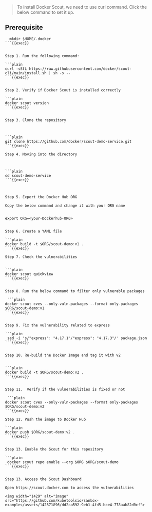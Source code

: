 > To install Docker Scout, we need to use curl command.
> Click the below command to set it up.
> 

## Prerequisite

```plain
  mkdir $HOME/.docker
```{{exec}}


Step 1. Run the following command:

```plain
curl -sSfL https://raw.githubusercontent.com/docker/scout-cli/main/install.sh | sh -s --
```{{exec}}


Step 2. Verify if Docker Scout is installed correctly

```plain
docker scout version
```{{exec}}


Step 3. Clone the repository



```plain
git clone https://github.com/docker/scout-demo-service.git
```{{exec}}

Step 4. Moving into the directory



```plain
cd scout-demo-service
```{{exec}}



Step 5. Export the Docker Hub ORG

Copy the below command and change it with your ORG name


export ORG=<your-Dockerhub-ORG>


Step 6. Create a YAML file

```plain
docker build -t $ORG/scout-demo:v1 .
```{{exec}}

Step 7. Check the vulnerabilities


```plain
docker scout quickview
```{{exec}}


Step 8. Run the below command to filter only vulnerable packages

 ```plain
docker scout cves --only-vuln-packages --format only-packages $ORG/scout-demo:v1
```{{exec}}


Step 9. Fix the vulnerability related to express

```plain
 sed -i 's/"express": "4.17.1"/"express": "4.17.3"/' package.json
```{{exec}}


Step 10. Re-build the Docker Image and tag it with v2


```plain
docker build -t $ORG/scout-demo:v2 .
```{{exec}}


Step 11.  Verify if the vulnerabilities is fixed or not

 ```plain
docker scout cves --only-vuln-packages --format only-packages $ORG/scout-demo:v2
```{{exec}}

Step 12. Push the image to Docker Hub

```plain
docker push $ORG/scout-demo:v2 .
```{{exec}}


Step 13. Enable the Scout for this repository

```plain
 docker scout repo enable --org $ORG $ORG/scout-demo
```{{exec}}


Step 13. Access the Scout Dashboard

Open https://scout.docker.com to access the vulnerabilities

<img width="1429" alt="image" src="https://github.com/kubetoolsio/sanbox-examples/assets/142371896/dd2ca592-9eb1-4fd5-bce4-778aab82d0cf">



